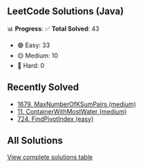 ## LeetCode Solutions (Java)

📊 **Progress**:
✅ **Total Solved**: 43
- 🟢 Easy: 33
- 🟡 Medium: 10
- 🔴 Hard: 0

## Recently Solved
- [1679. MaxNumberOfKSumPairs (medium)](src/medium/_1679_MaxNumberOfKSumPairs.java)
- [11. ContainerWithMostWater (medium)](src/medium/_11_ContainerWithMostWater.java)
- [724. FindPivotIndex (easy)](src/easy/_724_FindPivotIndex.java)

## All Solutions
[View complete solutions table](solutions.md)
